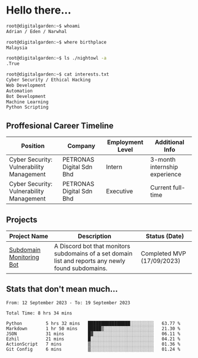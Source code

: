 # Hello there...

```bash
root@digitalgarden:~$ whoami
Adrian / Eden / Narwhal

root@digitalgarden:~$ where birthplace
Malaysia

root@digitalgarden:~$ ls ./nightowl -a
.True

root@digitalgarden:~$ cat interests.txt
Cyber Security / Ethical Hacking
Web Development
Automation
Bot Development
Machine Learning
Python Scripting
```

## Proffesional Career Timeline

|Position|Company|Employment Level|Additional Info|
|-------------|---------------------------------------------------------------|----|-----|
|Cyber Security: Vulnerability Management | PETRONAS Digital Sdn Bhd |Intern| 3-month internship experience |
|Cyber Security: Vulnerability Management | PETRONAS Digital Sdn Bhd |Executive|Current full-time|

## Projects

| Project Name | Description | Status (Date) |
|--------------|-------------|---------------|
|[Subdomain Monitoring Bot](https://github.com/edenfrey/subdomain-monitor)|A Discord bot that monitors subdomains of a set domain list and reports any newly found subdomains.|Completed MVP (17/09/2023)|

## Stats that don't mean much...

<!--START_SECTION:waka-->

```all_time
From: 12 September 2023 - To: 19 September 2023

Total Time: 8 hrs 34 mins

Python         5 hrs 32 mins   ████████████████░░░░░░░░░   63.77 %
Markdown       1 hr 50 mins    █████▒░░░░░░░░░░░░░░░░░░░   21.30 %
JSON           31 mins         █▓░░░░░░░░░░░░░░░░░░░░░░░   06.11 %
Ezhil          21 mins         █░░░░░░░░░░░░░░░░░░░░░░░░   04.21 %
ActionScript   7 mins          ▒░░░░░░░░░░░░░░░░░░░░░░░░   01.36 %
Git Config     6 mins          ▒░░░░░░░░░░░░░░░░░░░░░░░░   01.24 %
```

<!--END_SECTION:waka-->
